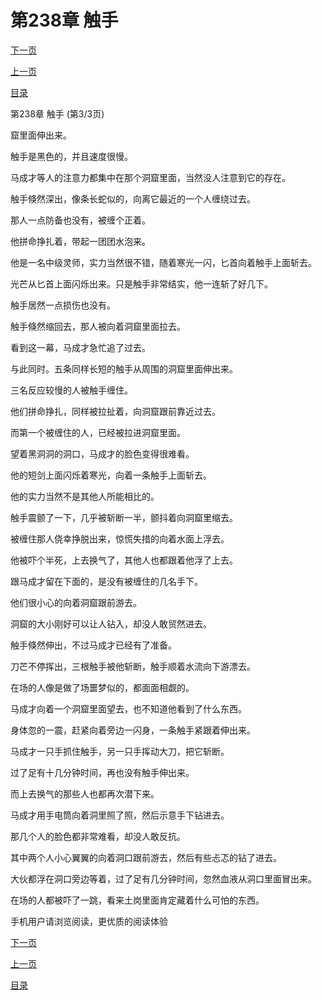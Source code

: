 <h1>第238章    触手</h1>
            <div><p><a href="./0714_%E7%AC%AC239%E7%AB%A0_%E5%85%AD%E9%A1%BB%E4%B9%8C%E9%B1%BC.md">下一页</a></p><p><a href="./0712_%E7%AC%AC238%E7%AB%A0_%E8%A7%A6%E6%89%8B.md">上一页</a></p><p><a href="../">目录</a></p></div>
            <div><p>第238章    触手 (第3/3页)</p><p>窟里面伸出来。</p><p>触手是黑色的，并且速度很慢。</p><p>马成才等人的注意力都集中在那个洞窟里面，当然没人注意到它的存在。</p><p>触手倏然深出，像条长蛇似的，向离它最近的一个人缠绕过去。</p><p>那人一点防备也没有，被缠个正着。</p><p>他拼命挣扎着，带起一团团水泡来。</p><p>他是一名中级灵师，实力当然很不错，随着寒光一闪，匕首向着触手上面斩去。</p><p>光芒从匕首上面闪烁出来。只是触手非常结实，他一连斩了好几下。</p><p>触手居然一点损伤也没有。</p><p>触手倏然缩回去，那人被向着洞窟里面拉去。</p><p>看到这一幕，马成才急忙追了过去。</p><p>与此同时。五条同样长短的触手从周围的洞窟里面伸出来。</p><p>三名反应较慢的人被触手缠住。</p><p>他们拼命挣扎，同样被拉扯着，向洞窟跟前靠近过去。</p><p>而第一个被缠住的人，已经被拉进洞窟里面。</p><p>望着黑洞洞的洞口，马成才的脸色变得很难看。</p><p>他的短剑上面闪烁着寒光，向着一条触手上面斩去。</p><p>他的实力当然不是其他人所能相比的。</p><p>触手震颤了一下，几乎被斩断一半，颤抖着向洞窟里缩去。</p><p>被缠住那人侥幸挣脱出来，惊慌失措的向着水面上浮去。</p><p>他被吓个半死，上去换气了，其他人也都跟着他浮了上去。</p><p>跟马成才留在下面的，是没有被缠住的几名手下。</p><p>他们很小心的向着洞窟跟前游去。</p><p>洞窟的大小刚好可以让人钻入，却没人敢贸然进去。</p><p>触手倏然伸出，不过马成才已经有了准备。</p><p>刀芒不停挥出，三根触手被他斩断，触手顺着水流向下游漂去。</p><p>在场的人像是做了场噩梦似的，都面面相觑的。</p><p>马成才向着一个洞窟里面望去，也不知道他看到了什么东西。</p><p>身体忽的一震，赶紧向着旁边一闪身，一条触手紧跟着伸出来。</p><p>马成才一只手抓住触手，另一只手挥动大刀，把它斩断。</p><p>过了足有十几分钟时间，再也没有触手伸出来。</p><p>而上去换气的那些人也都再次潜下来。</p><p>马成才用手电筒向着洞里照了照，然后示意手下钻进去。</p><p>那几个人的脸色都非常难看，却没人敢反抗。</p><p>其中两个人小心翼翼的向着洞口跟前游去，然后有些忐忑的钻了进去。</p><p>大伙都浮在洞口旁边等着，过了足有几分钟时间，忽然血液从洞口里面冒出来。</p><p>在场的人都被吓了一跳，看来土岗里面肯定藏着什么可怕的东西。</p><p>手机用户请浏览阅读，更优质的阅读体验</p></div>
            <div><p><a href="./0714_%E7%AC%AC239%E7%AB%A0_%E5%85%AD%E9%A1%BB%E4%B9%8C%E9%B1%BC.md">下一页</a></p><p><a href="./0712_%E7%AC%AC238%E7%AB%A0_%E8%A7%A6%E6%89%8B.md">上一页</a></p><p><a href="../">目录</a></p></div>
